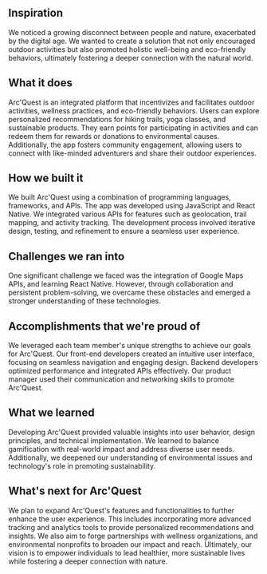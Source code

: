
## Inspiration
We noticed a growing disconnect between people and nature, exacerbated by the digital age. We wanted to create a solution that not only encouraged outdoor activities but also promoted holistic well-being and eco-friendly behaviors, ultimately fostering a deeper connection with the natural world. 

## What it does
Arc'Quest is an integrated platform that incentivizes and facilitates outdoor activities, wellness practices, and eco-friendly behaviors. Users can explore personalized recommendations for hiking trails, yoga classes, and sustainable products. They earn points for participating in activities and can redeem them for rewards or donations to environmental causes. Additionally, the app fosters community engagement, allowing users to connect with like-minded adventurers and share their outdoor experiences.

## How we built it
We built Arc'Quest using a combination of programming languages, frameworks, and APIs. The app was developed using JavaScript and React Native. We integrated various APIs for features such as geolocation, trail mapping, and activity tracking. The development process involved iterative design, testing, and refinement to ensure a seamless user experience.

## Challenges we ran into
One significant challenge we faced was the integration of Google Maps APIs, and learning React Native. However, through collaboration and persistent problem-solving, we overcame these obstacles and emerged a stronger understanding of these technologies.

## Accomplishments that we're proud of
We leveraged each team member's unique strengths to achieve our goals for Arc'Quest. Our front-end developers created an intuitive user interface, focusing on seamless navigation and engaging design. Backend developers optimized performance and integrated APIs effectively. Our product manager used their communication and networking skills to promote Arc'Quest.

## What we learned
Developing Arc'Quest provided valuable insights into user behavior, design principles, and technical implementation. We learned to balance gamification with real-world impact and address diverse user needs. Additionally, we deepened our understanding of environmental issues and technology's role in promoting sustainability.

## What's next for Arc'Quest
We plan to expand Arc'Quest's features and functionalities to further enhance the user experience. This includes incorporating more advanced tracking and analytics tools to provide personalized recommendations and insights. We also aim to forge partnerships with wellness organizations, and environmental nonprofits to broaden our impact and reach. Ultimately, our vision is to empower individuals to lead healthier, more sustainable lives while fostering a deeper connection with nature.

